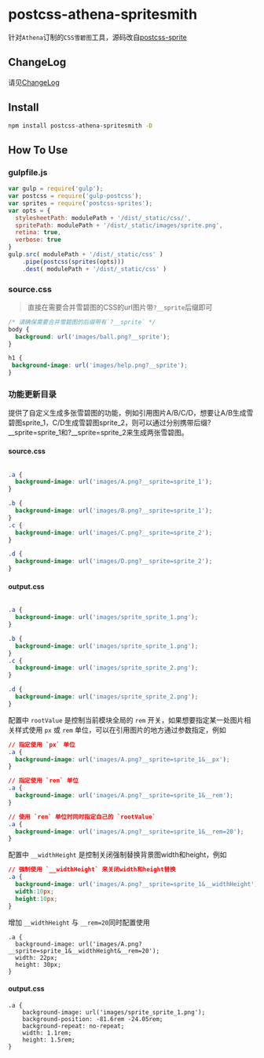 # postcss-athena-spritesmith

针对`Athena`订制的`CSS雪碧图`工具，源码改自[postcss-sprite](https://github.com/2createStudio/postcss-sprites)
## ChangeLog

请见[ChangeLog](CHANGELOG.md)

## Install

```bash
npm install postcss-athena-spritesmith -D
```

## How To Use

### gulpfile.js

```javascript
var gulp = require('gulp');
var postcss = require('gulp-postcss');
var sprites = require('postcss-sprites');
var opts = {
  stylesheetPath: modulePath + '/dist/_static/css/',
  spritePath: modulePath + '/dist/_static/images/sprite.png',
  retina: true,
  verbose: true
}
gulp.src( modulePath + '/dist/_static/css' )
    .pipe(postcss(sprites(opts)))
    .dest( modulePath + '/dist/_static/css' )
```

### source.css

> 直接在需要合并雪碧图的CSS的url图片带`?__sprite`后缀即可

```css
/* 请确保需要合并雪碧图的后缀带有`?__sprite` */
body {
  background: url('images/ball.png?__sprite'); 
}

h1 {
 background-image: url('images/help.png?__sprite');
}
```
### 功能更新目录
提供了自定义生成多张雪碧图的功能，例如引用图片A/B/C/D，想要让A/B生成雪碧图sprite_1，C/D生成雪碧图sprite_2，则可以通过分别携带后缀?__sprite=sprite_1和?__sprite=sprite_2来生成两张雪碧图。
#### source.css

```css

.a {
  background-image: url('images/A.png?__sprite=sprite_1');
}

.b {
  background-image: url('images/B.png?__sprite=sprite_1');
}
.c {
  background-image: url('images/C.png?__sprite=sprite_2');
}

.d {
  background-image: url('images/D.png?__sprite=sprite_2');
}
```

#### output.css

```css

.a {
  background-image: url('images/sprite_sprite_1.png');
}

.b {
  background-image: url('images/sprite_sprite_1.png');
}
.c {
  background-image: url('images/sprite_sprite_2.png');
}

.d {
  background-image: url('images/sprite_sprite_2.png');
}
```

配置中 `rootValue` 是控制当前模块全局的 `rem` 开关，如果想要指定某一处图片相关样式使用 `px` 或 `rem` 单位，可以在引用图片的地方通过参数指定，例如

```css
// 指定使用 `px` 单位
.a {
  background-image: url('images/A.png?__sprite=sprite_1&__px');
}

// 指定使用 `rem` 单位
.a {
  background-image: url('images/A.png?__sprite=sprite_1&__rem');
}

// 使用 `rem` 单位时同时指定自己的 `rootValue`
.a {
  background-image: url('images/A.png?__sprite=sprite_1&__rem=20');
}
```

配置中 `__widthHeight` 是控制关闭强制替换背景图width和height，例如

```css
// 强制使用 `__widthHeight` 来关闭width和height替换
.a {
  background-image: url('images/A.png?__sprite=sprite_1&__widthHeight');
  width:10px;
  height:10px;
}
```
增加 `__widthHeight` 与 `__rem=20`同时配置使用
```
.a {
  background-image: url('images/A.png?__sprite=sprite_1&__widthHeight&__rem=20');
  width: 22px;
  height: 30px;
}
```
#### output.css
```
.a {
    background-image: url('images/sprite_sprite_1.png');
    background-position: -81.6rem -24.05rem;
    background-repeat: no-repeat;
    width: 1.1rem;
    height: 1.5rem;
}
```
